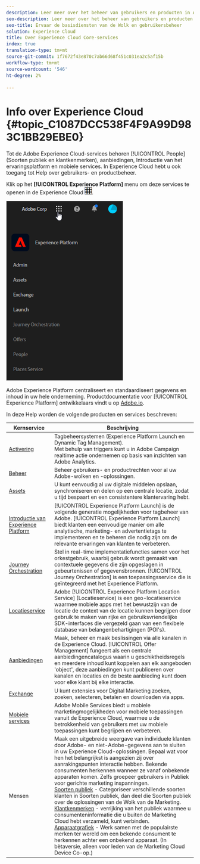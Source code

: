 ```yaml
---
description: Leer meer over het beheer van gebruikers en producten in Adobe Experience Cloud, Personen (soorten publiek en klantkenmerken), Reisorganisatie, Aanbiedingen, Plaatsen, Experience Platform Launch en Mobiele services.
seo-description: Leer meer over het beheer van gebruikers en producten in Adobe Experience Cloud, de Personen (soorten publiek en klantkenmerken), Aanbiedingen, Experience Platform Launch en Mobiele services.
seo-title: Ervaar de basisdiensten van de Wolk en gebruikersbeheer
solution: Experience Cloud
title: Over Experience Cloud Core-services
index: true
translation-type: tm+mt
source-git-commit: 1f7672f43e870c7ab66d68f451c031ea2c5af15b
workflow-type: tm+mt
source-wordcount: '546'
ht-degree: 2%

---
```



# Info over Experience Cloud {#topic_C1087DCC538F4F9A99D983C1BB29EBE0}

Tot de Adobe Experience Cloud-services behoren [!UICONTROL People] (Soorten publiek en klantkenmerken), aanbiedingen, Introductie van het ervaringsplatform en mobiele services. In Experience Cloud hebt u ook toegang tot Help over gebruikers- en productbeheer.

Klik op het **[!UICONTROL Experience Platform]** menu om deze services te openen in de Experience Cloud ![](assets/menu-icon.png).

![](assets/platform-core-services.png)

Adobe Experience Platform centraliseert en standaardiseert gegevens en inhoud in uw hele onderneming. Productdocumentatie voor [!UICONTROL Experience Platform] ontwikkelaars vindt u op [Adobe.io](https://www.adobe.io/apis/experienceplatform/home/services.html).

In deze Help worden de volgende producten en services beschreven:

| Kernservice | Beschrijving |
|--- |--- |
| [Activering](activation/activation.md) | Tagbeheersystemen (Experience Platform Launch en Dynamic Tag Management).<br>Met behulp van triggers kunt u in Adobe Campaign realtime actie ondernemen op basis van inzichten van Adobe Analytics. |
| [Beheer](admin-getting-started/admin-getting-started.md) | Beheer gebruikers- en productrechten voor al uw Adobe-wolken en -oplossingen. |
| [Assets](experience-cloud-assets/experience-cloud-assets.md) | U kunt eenvoudig al uw digitale middelen opslaan, synchroniseren en delen op een centrale locatie, zodat u tijd bespaart en een consistentere klantervaring hebt. |
| [Introductie van Experience Platform](https://docs.adobe.com/content/help/en/launch/using/overview.html) | [!UICONTROL Experience Platform Launch] is de volgende generatie mogelijkheden voor tagbeheer van Adobe. [!UICONTROL Experience Platform Launch] biedt klanten een eenvoudige manier om alle analytische, marketing- en advertentietags te implementeren en te beheren die nodig zijn om de relevante ervaringen van klanten te verbeteren. |
| [Journey Orchestration](https://docs.adobe.com/content/help/en/journeys/using/journey-orchestration-home.html) | Stel in real-time implementatiefuncties samen voor het orkestgebruik, waarbij gebruik wordt gemaakt van contextuele gegevens die zijn opgeslagen in gebeurtenissen of gegevensbronnen. [!UICONTROL Journey Orchestration] is een toepassingsservice die is geïntegreerd met het Experience Platform. |
| [Locatieservice](https://docs.adobe.com/content/help/en/places/using/home.html) | Adobe [!UICONTROL Experience Platform Location Service] (Locatieservice) is een geo-locatieservice waarmee mobiele apps met het bewustzijn van de locatie de context van de locatie kunnen begrijpen door gebruik te maken van rijke en gebruiksvriendelijke SDK-interfaces die vergezeld gaan van een flexibele database van belangenbehartigingen (POI&#39;s). |
| [Aanbiedingen](offer-management/getting-started.md) | Maak, beheer en maak beslissingen via alle kanalen in de Experience Cloud. [!UICONTROL Offer Management] fungeert als een centrale aanbiedingencatalogus waarin u geschiktheidsregels en meerdere inhoud kunt koppelen aan elk aangeboden &#39;object&#39;, deze aanbiedingen kunt publiceren over kanalen en locaties en de beste aanbieding kunt doen voor elke klant bij elke interactie. |
| [Exchange](exchange.md) | U kunt extensies voor Digital Marketing zoeken, zoeken, selecteren, betalen en downloaden via apps. |
| [Mobiele services](https://docs.adobe.com/content/help/en/mobile-services/using/home.html) | Adobe Mobile Services biedt u mobiele marketingmogelijkheden voor mobiele toepassingen vanuit de Experience Cloud, waarmee u de betrokkenheid van gebruikers met uw mobiele toepassingen kunt begrijpen en verbeteren. |
| Mensen | Maak een uitgebreide weergave van individuele klanten door Adobe- en niet-Adobe-gegevens aan te sluiten in uw Experience Cloud-oplossingen. Bepaal wat voor hen het belangrijkst is aangezien zij over aanrakingspunten interactie hebben. Bekende consumenten herkennen wanneer ze vanaf onbekende apparaten komen. Zelfs groepeer gebruikers in Publiek voor gerichte marketing inspanningen.<br>[Soorten publiek](audience-library/audience-library.md) - Categoriseer verschillende soorten klanten in Soorten publiek, dan deel die Soorten publiek over de oplossingen van de Wolk van de Marketing.<br>[Klantkenmerken](attributes/attributes.md) - verrijking van het publiek waarmee u consumenteninformatie die u buiten de Marketing Cloud hebt verzameld, kunt verbinden.<br>[Apparaatgrafiek](https://landing.adobe.com/en/na/events/summit/275658-summit-co-op.html) - Werk samen met de populairste merken ter wereld om een bekende consument te herkennen achter een onbekend apparaat. (In bètaversie, alleen voor leden van de Marketing Cloud Device Co-op.) |
